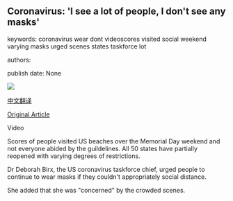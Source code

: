 ## Coronavirus: 'I see a lot of people, I don't see any masks'

keywords: coronavirus wear dont videoscores visited social weekend varying masks urged scenes states taskforce lot

authors: 

publish date: None

![](https://ichef.bbci.co.uk/news/1024/branded_news/10731/production/_112477376_p08f4ypp.jpg)

[中文翻译](Coronavirus%3A%20%27I%20see%20a%20lot%20of%20people%2C%20I%20don%27t%20see%20any%20masks%27_zh.md)

[Original Article](https://www.bbc.com/news/world-us-canada-52802781)

Video

Scores of people visited US beaches over the Memorial Day weekend and not everyone abided by the guildelines. All 50 states have partially reopened with varying degrees of restrictions.

Dr Deborah Birx, the US coronavirus taskforce chief, urged people to continue to wear masks if they couldn't appropriately social distance.

She added that she was "concerned" by the crowded scenes.
